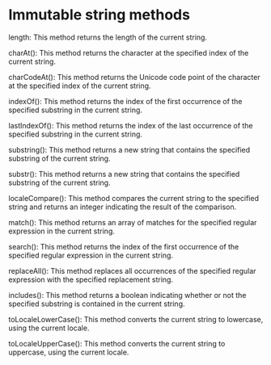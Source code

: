 # Immutable string methods

length: This method returns the length of the current string.

charAt(): This method returns the character at the specified index of the current string.

charCodeAt(): This method returns the Unicode code point of the character at the specified index of the current string.

indexOf(): This method returns the index of the first occurrence of the specified substring in the current string.

lastIndexOf(): This method returns the index of the last occurrence of the specified substring in the current string.

substring(): This method returns a new string that contains the specified substring of the current string.

substr(): This method returns a new string that contains the specified substring of the current string.

localeCompare(): This method compares the current string to the specified string and returns an integer indicating the result of the comparison.

match(): This method returns an array of matches for the specified regular expression in the current string.

search(): This method returns the index of the first occurrence of the specified regular expression in the current string.

replaceAll(): This method replaces all occurrences of the specified regular expression with the specified replacement string.

includes(): This method returns a boolean indicating whether or not the specified substring is contained in the current string.

toLocaleLowerCase(): This method converts the current string to lowercase, using the current locale.

toLocaleUpperCase(): This method converts the current string to uppercase, using the current locale.
